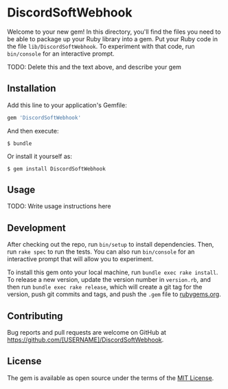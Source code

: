 # DiscordSoftWebhook

Welcome to your new gem! In this directory, you'll find the files you need to be able to package up your Ruby library into a gem. Put your Ruby code in the file `lib/DiscordSoftWebhook`. To experiment with that code, run `bin/console` for an interactive prompt.

TODO: Delete this and the text above, and describe your gem

## Installation

Add this line to your application's Gemfile:

```ruby
gem 'DiscordSoftWebhook'
```

And then execute:

    $ bundle

Or install it yourself as:

    $ gem install DiscordSoftWebhook

## Usage

TODO: Write usage instructions here

## Development

After checking out the repo, run `bin/setup` to install dependencies. Then, run `rake spec` to run the tests. You can also run `bin/console` for an interactive prompt that will allow you to experiment.

To install this gem onto your local machine, run `bundle exec rake install`. To release a new version, update the version number in `version.rb`, and then run `bundle exec rake release`, which will create a git tag for the version, push git commits and tags, and push the `.gem` file to [rubygems.org](https://rubygems.org).

## Contributing

Bug reports and pull requests are welcome on GitHub at https://github.com/[USERNAME]/DiscordSoftWebhook.

## License

The gem is available as open source under the terms of the [MIT License](https://opensource.org/licenses/MIT).
